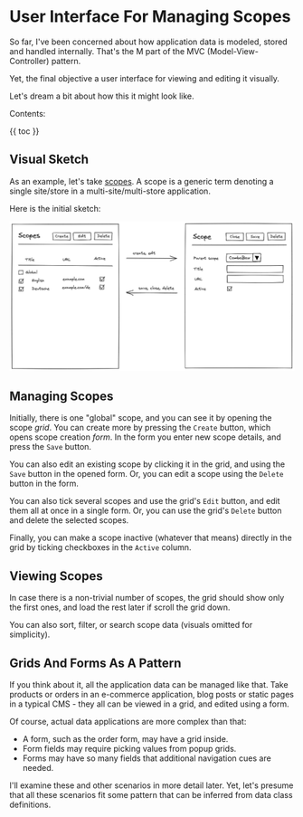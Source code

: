 # User Interface For Managing Scopes

So far, I've been concerned about how application data is modeled, stored and handled internally. That's the M part of the MVC (Model-View-Controller) pattern. 

Yet, the final objective a user interface for viewing and editing it visually. 

Let's dream a bit about how this it might look like.

Contents:

{{ toc }}

## Visual Sketch 

As an example, let's take [scopes](../11/17-data-database.md#scopes). A scope is a generic term denoting a single site/store in a multi-site/multi-store application.

Here is the initial sketch:

![Grids And Forms](grids-and-forms.png)

## Managing Scopes

Initially, there is one "global" scope, and you can see it by opening the scope *grid*. You can create more by pressing the `Create` button, which opens scope creation *form*. In the form you enter new scope details, and press the `Save` button. 

You can also edit an existing scope by clicking it in the grid, and using the `Save` button in the opened form. Or, you can edit a scope using the `Delete` button in the form.

You can also tick several scopes and use the grid's `Edit` button, and edit them all at once in a single form. Or, you can use the grid's `Delete` button and delete the selected scopes.  

Finally, you can make a scope inactive (whatever that means) directly in the grid by ticking checkboxes in the `Active` column.

## Viewing Scopes

In case there is a non-trivial number of scopes, the grid should show only the first ones, and load the rest later if scroll the grid down.

You can also sort, filter, or search scope data (visuals omitted for simplicity).  

## Grids And Forms As A Pattern

If you think about it, all the application data can be managed like that. Take products or orders in an e-commerce application, blog posts or static pages in a typical CMS - they all can be viewed in a grid, and edited using a form.  

Of course, actual data applications are more complex than that:

* A form, such as the order form, may have a grid inside. 
* Form fields may require picking values from popup grids.
* Forms may have so many fields that additional navigation cues are needed. 

I'll examine these and other scenarios in more detail later. Yet, let's presume that all these scenarios fit some pattern that can be inferred from data class definitions.